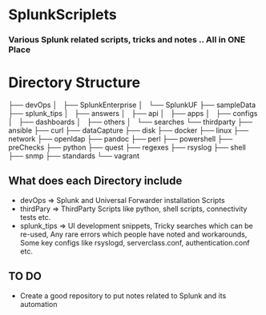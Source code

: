 # SplunkScriplets
### Various Splunk related scripts, tricks and notes .. All in ONE Place

# Directory Structure
├── devOps
│   ├── SplunkEnterprise
│   └── SplunkUF
├── sampleData
├── splunk_tips
│   ├── answers
│   ├── api
│   ├── apps
│   ├── configs
│   ├── dashboards
│   ├── others
│   └── searches
└── thirdparty
    ├── ansible
    ├── curl
    ├── dataCapture
    ├── disk
    ├── docker
    ├── linux
    ├── network
    ├── openldap
    ├── pandoc
    ├── perl
    ├── powershell
    ├── preChecks
    ├── python
    ├── quest
    ├── regexes
    ├── rsyslog
    ├── shell
    ├── snmp
    ├── standards
    └── vagrant

## What does each Directory include
- devOps => Splunk and Universal Forwarder installation Scripts
- thirdPary => ThirdParty Scripts like python, shell scripts, connectivity tests etc.
- splunk_tips => UI development snippets, Tricky searches which can be re-used, Any rare errors which people have noted and workarounds, Some key configs like rsyslogd, serverclass.conf, authentication.conf etc.

## TO DO
- Create a good repository to put notes related to Splunk and its automation
